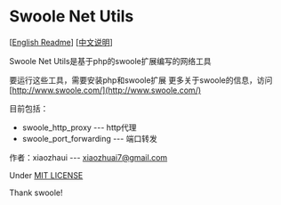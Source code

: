 # Swoole Net Utils

[[English Readme](README.md)]  [[中文说明](README_CN.md)]

Swoole Net Utils是基于php的swoole扩展编写的网络工具

要运行这些工具，需要安装php和swoole扩展
更多关于swoole的信息，访问 [http://www.swoole.com/](http://www.swoole.com/)

目前包括：
* swoole_http_proxy --- http代理
* swoole_port_forwarding --- 端口转发

作者：xiaozhaui --- [xiaozhuai7@gmail.com](xiaozhuai7@gmail.com)

Under [MIT LICENSE](LICENSE.md)

Thank swoole!